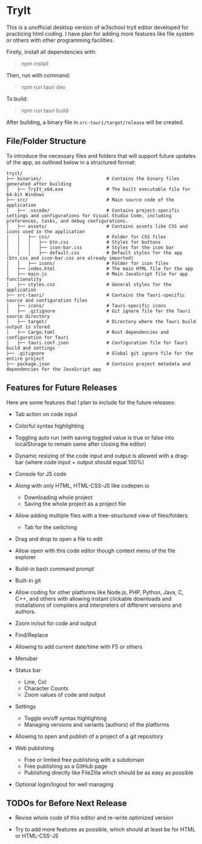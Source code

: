 # TryIt

This is a unofficial desktop version of w3school tryit editor developed for practicing html coding. I have plan for adding more features like file system or others with other programming facilities.

Firstly, install all dependencies with:

> npm install

Then, run with command:

> npm run tauri dev

To build:

> npm run tauri build

After building, a binary file in `src-tauri/target/release` will be created.

## File/Folder Structure

To introduce the necessary files and folders that will support future updates of the app, as outlined below in a structured format:

```
tryit/
├── binaries/                        # Contains the binary files generated after building
│   ├── TryIt_x64.exe                # The built executable file for 64-bit Windows
├── src/                             # Main source code of the application
│   ├── .vscode/                     # Contains project-specific settings and configurations for Visual Studio Code, including preferences, tasks, and debug configurations.
│   ├── assets/                      # Contains assets like CSS and icons used in the application
│   │   ├── css/                     # Folder for CSS files
│   │   │   ├── btn.css              # Styles for buttons
│   │   │   ├── icon-bar.css         # Styles for the icon bar
│   │   │   ├── default.css          # Default styles for the app (btn.css and icon-bar.css are already imported)
│   │   ├── icons/                   # Folder for icon files
│   ├── index.html                   # The main HTML file for the app
│   ├── main.js                      # Main JavaScript file for app functionality
│   ├── styles.css                   # General styles for the application
├── src-tauri/                       # Contains the Tauri-specific source and configuration files
│   ├── icons/                       # Tauri-specific icons
│   ├── .gitignore                   # Git ignore file for the Tauri source directory
│   ├── target/                      # Directory where the Tauri build output is stored
│   ├── Cargo.toml                   # Rust dependencies and configuration for Tauri
│   ├── tauri.conf.json              # Configuration file for Tauri build and settings
├── .gitignore                       # Global git ignore file for the entire project
├── package.json                     # Contains project metadata and dependencies for the JavaScript app

```

## Features for Future Releases

Here are some features that I plan to include for the future releases:

- Tab action on code input

- Colorful syntax highlighting

- Toggling auto run (with saving toggled value is true or false into localStorage to remain same after closing the editor)

- Dynamic resizing of the code input and output is allowed with a drag-bar (where code input + output should equal 100%)

- Console for JS code

- Along with only HTML, HTML-CSS-JS like codepen.io
    - Downloading whole project
    - Saving the whole project as a project file

- Allow adding multiple files with a tree-structured view of files/folders.
    - Tab for the switching

- Drag and drop to open a file to edit

- Allow open with this code editor though context menu of the file explorer

- Build-in bash command prompt

- Built-in git

- Allow coding for other platforms like Node.js, PHP, Python, Java, C, C++, and others with allowing instant clickable downloads and installations of compilers and interpreters of different versions and authors.

- Zoom in/out for code and output

- Find/Replace

- Allowing to add current date/time with F5 or others

- Menubar

- Status bar
    - Line, Col
    - Character Counts
    - Zoom values of code and output

- Settings
    - Toggle on/off syntax highlighting
    - Managing versions and variants (authors) of the platforms

- Allowing to open and publish of a project of a git repository

- Web publishing
    - Free or limited free publishing with a subdomain
    - Free publishing as a GitHub page
    - Publishing directly like FileZilla which should be as easy as possible

- Optional login/logout for well managing

## TODOs for Before Next Release

- Revise whole code of this editor and re-write optimized version

- Try to add more features as possible, which should at least be for HTML or HTML-CSS-JS
